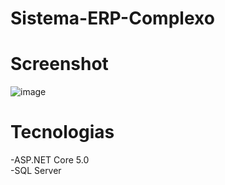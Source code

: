 # Sistema-ERP-Complexo

# Screenshot

![image](https://user-images.githubusercontent.com/105754882/178028319-158338e8-f563-4dfd-882b-afe96f9cc965.png)

# Tecnologias

-ASP.NET Core 5.0
<br>
-SQL Server
